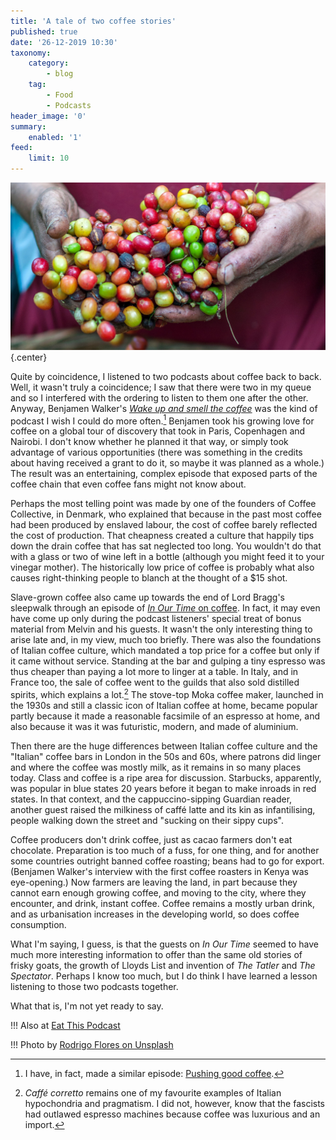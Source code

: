 ```yaml
---
title: 'A tale of two coffee stories'
published: true
date: '26-12-2019 10:30'
taxonomy:
    category:
        - blog
    tag:
        - Food
        - Podcasts
header_image: '0'
summary:
    enabled: '1'
feed:
    limit: 10
---
```


![Ripe coffee beans in farmer's hands](coffee-beans.jpg){.center} 

Quite by coincidence, I listened to two podcasts about coffee back to back. Well, it wasn't truly a coincidence; I saw that there were two in my queue and so I interfered with the ordering to listen to them one after the other. Anyway, Benjamen Walker's [*Wake up and smell the coffee*](https://theoryofeverythingpodcast.com/2019/12/wake-up-and-smell-the-coffee/) was the kind of podcast I wish I could do more often.[^2] Benjamen took his growing love for coffee on a global tour of discovery that took in Paris, Copenhagen and Nairobi. I don't know whether he planned it that way, or simply took advantage of various opportunities (there was something in the credits about having received a grant to do it, so maybe it was planned as a whole.) The result was an entertaining, complex episode that exposed parts of the coffee chain that even coffee fans might not know about.

[^2]: I have, in fact, made a similar episode: [Pushing good coffee](https://www.eatthispodcast.com/pushing-good-coffee/).

Perhaps the most telling point was made by one of the founders of Coffee Collective, in Denmark, who explained that because in the past most coffee had been produced by enslaved labour, the cost of coffee barely reflected the cost of production. That cheapness created a culture that happily tips down the drain coffee that has sat neglected too long. You wouldn't do that with a glass or two of wine left in a bottle (although you might feed it to your vinegar mother). The historically low price of coffee is probably what also causes right-thinking people to blanch at the thought of a $15 shot.

Slave-grown coffee also came up towards the end of Lord Bragg's sleepwalk through an episode of [*In Our Time* on coffee](https://www.bbc.co.uk/programmes/m000c4x1). In fact, it may even have come up only during the podcast listeners' special treat of bonus material from Melvin and his guests. It wasn't the only interesting thing to arise late and, in my view, much too briefly. There was also the foundations of Italian coffee culture, which mandated a top price for a coffee but only if it came without service. Standing at the bar and gulping a tiny espresso was thus cheaper than paying a lot more to linger at a table. In Italy, and in France too, the sale of coffee went to the guilds that also sold distilled spirits, which explains a lot.[^1] The stove-top Moka coffee maker, launched in the 1930s and still a classic icon of Italian coffee at home, became popular partly because it made a reasonable facsimile of an espresso at home, and also because it was it was futuristic, modern, and made of aluminium.

Then there are the huge differences between Italian coffee culture and the "Italian" coffee bars in London in the 50s and 60s, where patrons did linger and where the coffee was mostly milk, as it remains in so many places today. Class and coffee is a ripe area for discussion. Starbucks, apparently, was popular in blue states 20 years before it began to make inroads in red states. In that context, and the cappuccino-sipping Guardian reader,  another guest raised the milkiness of caffé latte and its kin as infantilising, people walking down the street and "sucking on their sippy cups".

Coffee producers don't drink coffee, just as cacao farmers don't eat chocolate. Preparation is too much of a fuss, for one thing, and for another some countries outright banned coffee roasting; beans had to go for export. (Benjamen Walker's interview with the first coffee roasters in Kenya was eye-opening.) Now farmers are leaving the land, in part because they cannot earn enough growing coffee, and moving to the city, where they encounter, and drink, instant coffee. Coffee remains a mostly urban drink, and as urbanisation increases in the developing world, so does coffee consumption. 

[^1]:  *Caffé corretto* remains one of my favourite examples of Italian hypochondria and pragmatism. I did not, however, know that the fascists had outlawed espresso machines because coffee was luxurious and an import.

What I'm saying, I guess, is that the guests on *In Our Time* seemed to have much more interesting information to offer than the same old stories of frisky goats, the growth of Lloyds List and invention of *The Tatler* and *The Spectator*. Perhaps I know too much, but I do think I have learned a lesson listening to those two podcasts together.

What that is, I'm not yet ready to say.

!!! Also at [Eat This Podcast](https://www.eatthispodcast.com/a-tale-of-two-coffee-stories/)  

!!! Photo by [Rodrigo Flores on Unsplash](https://unsplash.com/photos/T5qjs-63kqQ)
